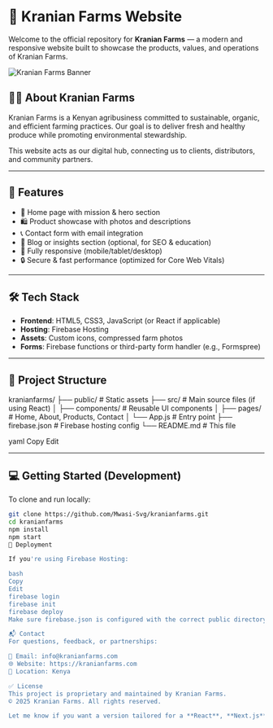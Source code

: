 # 🌿 Kranian Farms Website

Welcome to the official repository for **Kranian Farms** — a modern and responsive website built to showcase the products, values, and operations of Kranian Farms.

![Kranian Farms Banner](https://kranianfarms.com/banner-image.png) <!-- Replace with actual image if available -->

## 🧑‍🌾 About Kranian Farms

Kranian Farms is a Kenyan agribusiness committed to sustainable, organic, and efficient farming practices. Our goal is to deliver fresh and healthy produce while promoting environmental stewardship.

This website acts as our digital hub, connecting us to clients, distributors, and community partners.

---

## 🚀 Features

- 🌾 Home page with mission & hero section  
- 🛍️ Product showcase with photos and descriptions  
- 📞 Contact form with email integration  
- 🧠 Blog or insights section (optional, for SEO & education)  
- 📱 Fully responsive (mobile/tablet/desktop)  
- 🔒 Secure & fast performance (optimized for Core Web Vitals)

---

## 🛠️ Tech Stack

- **Frontend**: HTML5, CSS3, JavaScript (or React if applicable)  
- **Hosting**: Firebase Hosting  
- **Assets**: Custom icons, compressed farm photos  
- **Forms**: Firebase functions or third-party form handler (e.g., Formspree)

---

## 📂 Project Structure

kranianfarms/
├── public/ # Static assets
├── src/ # Main source files (if using React)
│ ├── components/ # Reusable UI components
│ ├── pages/ # Home, About, Products, Contact
│ └── App.js # Entry point
├── firebase.json # Firebase hosting config
└── README.md # This file

yaml
Copy
Edit

---

## 💻 Getting Started (Development)

To clone and run locally:

```bash
git clone https://github.com/Mwasi-Svg/kranianfarms.git
cd kranianfarms
npm install
npm start
🚢 Deployment

If you're using Firebase Hosting:

bash
Copy
Edit
firebase login
firebase init
firebase deploy
Make sure firebase.json is configured with the correct public directory and rewrites (if using SPA like React).

📬 Contact
For questions, feedback, or partnerships:

📧 Email: info@kranianfarms.com
🌐 Website: https://kranianfarms.com
📍 Location: Kenya

✅ License
This project is proprietary and maintained by Kranian Farms.
© 2025 Kranian Farms. All rights reserved.

Let me know if you want a version tailored for a **React**, **Next.js**, or **static-only** version of the site. I can also generate the live README styling for GitHub.
